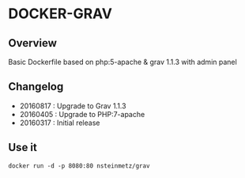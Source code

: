 # DOCKER-GRAV #

## Overview ##

Basic Dockerfile based on  php:5-apache & grav 1.1.3 with admin panel

## Changelog ##

* 20160817 : Upgrade to Grav 1.1.3
* 20160405 : Upgrade to PHP:7-apache
* 20160317 : Initial release

## Use it ##

```
docker run -d -p 8080:80 nsteinmetz/grav
```
